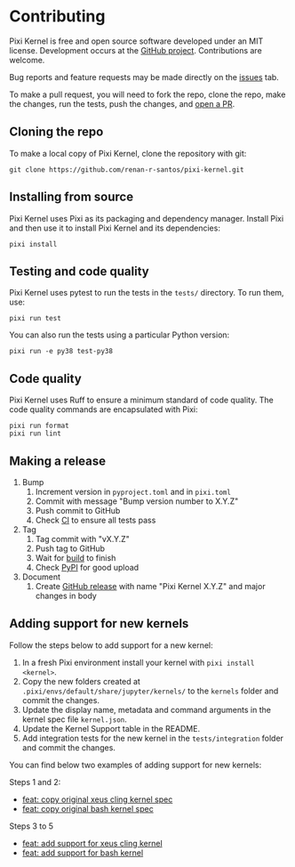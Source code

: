 # Contributing

Pixi Kernel is free and open source software developed under an MIT license. Development occurs at
the [GitHub project](https://github.com/renan-r-santos/pixi-kernel). Contributions are welcome.

Bug reports and feature requests may be made directly on the
[issues](https://github.com/renan-r-santos/pixi-kernel/issues) tab.

To make a pull request, you will need to fork the repo, clone the repo, make the changes, run the
tests, push the changes, and [open a PR](https://github.com/renan-r-santos/pixi-kernel/pulls).

## Cloning the repo

To make a local copy of Pixi Kernel, clone the repository with git:

```
git clone https://github.com/renan-r-santos/pixi-kernel.git
```

## Installing from source

Pixi Kernel uses Pixi as its packaging and dependency manager. Install Pixi and then use it to
install Pixi Kernel and its dependencies:

```
pixi install
```

## Testing and code quality

Pixi Kernel uses pytest to run the tests in the `tests/` directory. To run them, use:

```
pixi run test
```

You can also run the tests using a particular Python version:

```
pixi run -e py38 test-py38
```

## Code quality

Pixi Kernel uses Ruff to ensure a minimum standard of code quality. The code quality commands are
encapsulated with Pixi:

```
pixi run format
pixi run lint
```

## Making a release

1. Bump
   1. Increment version in `pyproject.toml` and in `pixi.toml`
   2. Commit with message "Bump version number to X.Y.Z"
   3. Push commit to GitHub
   4. Check [CI](https://github.com/renan-r-santos/pixi-kernel/actions/workflows/ci.yml) to ensure
      all tests pass
2. Tag
   1. Tag commit with "vX.Y.Z"
   2. Push tag to GitHub
   3. Wait for [build](https://github.com/renan-r-santos/pixi-kernel/actions/workflows/release.yml)
      to finish
   4. Check [PyPI](https://pypi.org/project/pixi-kernel/) for good upload
3. Document
   1. Create [GitHub release](https://github.com/renan-r-santos/pixi-kernel/releases) with name
      "Pixi Kernel X.Y.Z" and major changes in body

## Adding support for new kernels

Follow the steps below to add support for a new kernel:

1. In a fresh Pixi environment install your kernel with `pixi install <kernel>`.
2. Copy the new folders created at `.pixi/envs/default/share/jupyter/kernels/` to the `kernels`
   folder and commit the changes.
3. Update the display name, metadata and command arguments in the kernel spec file `kernel.json`.
4. Update the Kernel Support table in the README.
5. Add integration tests for the new kernel in the `tests/integration` folder and commit the
   changes.

You can find below two examples of adding support for new kernels:

Steps 1 and 2:

- [feat: copy original xeus cling kernel spec](https://github.com/renan-r-santos/pixi-kernel/commit/f76c4861041b599b77232988dbc8f1d22edfbf49)
- [feat: copy original bash kernel spec](https://github.com/renan-r-santos/pixi-kernel/commit/93342c82633b4eff8e342a292a143c5f85f829aa)

Steps 3 to 5

- [feat: add support for xeus cling kernel](https://github.com/renan-r-santos/pixi-kernel/commit/8aa9214f220deeb2b133f3ddbfb36e2de2039ca1)
- [feat: add support for bash kernel](https://github.com/renan-r-santos/pixi-kernel/commit/02459c2063a67b3216c9f0fda11b1613583b472c)
